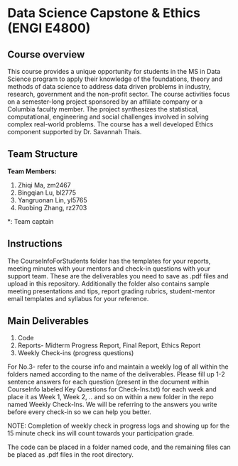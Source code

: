 # Data Science Capstone & Ethics (ENGI E4800)

## Course overview

This course provides a unique opportunity for students in the MS in Data Science program to apply their knowledge of the foundations, theory and methods of data science to address data driven problems in industry, research, government and the non-profit sector. The course activities focus on a semester-long project sponsored by an affiliate company or a Columbia faculty member. The project synthesizes the statistical, computational, engineering and social challenges involved in solving complex real-world problems. The course has a well developed Ethics component supported by Dr. Savannah Thais. 

## Team Structure

**Team Members:**

1. Zhiqi Ma, zm2467
2. Bingqian Lu, bl2775
3. Yangruonan Lin, yl5765
4. Ruobing Zhang, rz2703

*: Team captain   

## Instructions

The CourseInfoForStudents folder has the templates for your  reports, meeting minutes with your mentors and check-in questions with your support team. These are the deliverables you need to save as .pdf files and upload in this repository. Additionally the folder also contains sample meeting presentations and tips, report grading rubrics, student-mentor email templates and syllabus for your reference.

## Main Deliverables

1. Code
2. Reports- Midterm Progress Report, Final Report, Ethics Report
3. Weekly Check-ins (progress questions)

For No.3- refer to the course info and maintain a weekly log of all within the folders named according to the name of the deliverables. Please fill up 1-2 sentence answers for each question (present in the document within CourseInfo labeled Key Questions for Check-Ins.txt) for each week and place it as Week 1, Week 2, .. and so on within a new folder in the repo named Weekly Check-Ins. We will be referring to the answers you write before every check-in so we can help you better. 

NOTE: Completion of weekly check in progress logs and showing up for the 15 minute check ins will count towards your participation grade.

The code can be placed in a folder named code, and the remaining files can be placed as .pdf files in the root directory.
   
